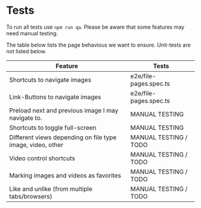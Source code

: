 # Tests

To run all tests use `npm run qa`. Please be aware that some features may need manual testing.

The table below lists the page behavious we want to ensure. Unit-tests are not listed below.

| Feature                                                    | Tests                        |
|------------------------------------------------------------|------------------------------|
| Shortcuts to navigate images                               | e2e/file-pages.spec.ts       |
| Link-Buttons to navigate images                            | e2e/file-pages.spec.ts       |
| Preload next and previous image I may navigate to.         | MANUAL TESTING               |
| Shortcuts to toggle full-screen                            | MANUAL TESTING               |
| Different views depending on file type image, video, other | MANUAL TESTING / TODO        |
| Video control shortcuts                                    | MANUAL TESTING / TODO        |
| Marking images and videos as favorites                     | MANUAL TESTING / TODO        |
| Like and unlike (from multiple tabs/browsers)              | MANUAL TESTING / TODO        |
